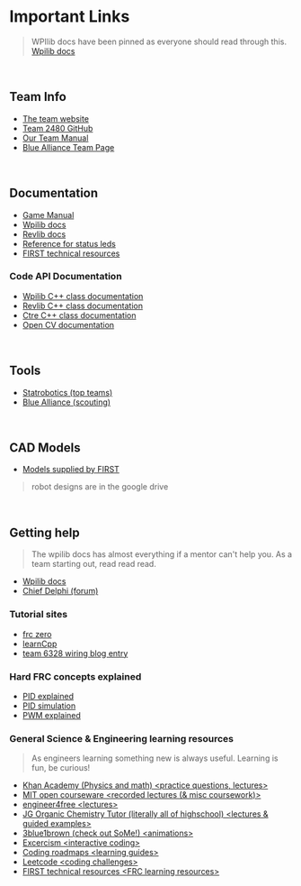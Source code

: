# Important Links 

> WPIlib docs have been pinned as everyone should read through this.
[Wpilib docs](https://docs.wpilib.org/en/stable/index.html)
<br />

## Team Info

  - [The team website](https://team2480.org/)
  - [Team 2480 GitHub](https://github.com/Team-2480)
  - [Our Team Manual](https://github.com/Team-2480/teamManual)
  - [Blue Alliance Team Page](https://www.thebluealliance.com/team/2480)
<br />

## Documentation
  - [Game Manual](https://firstfrc.blob.core.windows.net/frc2025/Manual/2025GameManual.pdf)
  - [Wpilib docs](https://docs.wpilib.org/en/stable/index.html)
  - [Revlib docs](https://docs.revrobotics.com/revlib)
  - [Reference for status leds](https://docs.wpilib.org/en/stable/docs/hardware/hardware-basics/status-lights-ref.html)
  - [FIRST technical resources](https://www.firstinspires.org/resource-library/frc/technical-resources)

### Code API Documentation

  - [Wpilib C++ class documentation](https://github.wpilib.org/allwpilib/docs/release/cpp/index.html)
  - [Revlib C++ class documentation](https://codedocs.revrobotics.com/cpp/namespacerev.html)
  - [Ctre C++ class documentation](https://api.ctr-electronics.com/phoenix6/release/cpp/)
  - [Open CV documentation](https://docs.opencv.org/4.x/index.html)
<br />

## Tools
  - [Statrobotics (top teams)](https://www.statbotics.io/teams)
  - [Blue Alliance (scouting)](https://www.thebluealliance.com/)
<br />

## CAD Models
  - [Models supplied by FIRST](https://www.firstinspires.org/robotics/frc/playing-field)
  > robot designs are in the google drive
<br />

## Getting help
  > The wpilib docs has almost everything if a mentor can't help you. As a team starting out, read read read.
  - [Wpilib docs](https://docs.wpilib.org/en/stable/index.html)
  - [Chief Delphi (forum)](https://www.chiefdelphi.com/)

### Tutorial sites 

  - [frc zero](https://gm0.org/en/latest/)
  - [learnCpp](https://www.learncpp.com/)
  - [team 6328 wiring blog entry](https://www.littletonrobotics.org/all-things-electrical/)

### Hard FRC concepts explained

  - [PID explained](https://pidexplained.com/pid-controller-explained/)
  - [PID simulation](https://pknessness.github.io/pid_sim/pid.html)
  - [PWM explained](https://learn.sparkfun.com/tutorials/pulse-width-modulation/all)
  
### General Science & Engineering learning resources

  > As engineers learning something new is always useful. Learning is fun, be curious!
  - [Khan Academy (Physics and math) \<practice questions, lectures\> ](https://www.khanacademy.org/)
  - [MIT open courseware \<recorded lectures (& misc coursework)\>](https://ocw.mit.edu/)
  - [engineer4free \<lectures\> ](https://www.engineer4free.com/)
  - [JG Organic Chemistry Tutor (literally all of highschool) <lectures & guided examples>](https://www.video-tutor.net/)
  - [3blue1brown (check out SoMe!) \<animations\> ](https://www.3blue1brown.com/)
  - [Excercism \<interactive coding\> ](https://exercism.org/)
  - [Coding roadmaps \<learning guides\> ](https://roadmap.sh/)
  - [Leetcode \<coding challenges\> ](https://leetcode.com/)
  - [FIRST technical resources \<FRC learning resources\> ](https://www.firstinspires.org/resource-library/frc/technical-resources)
